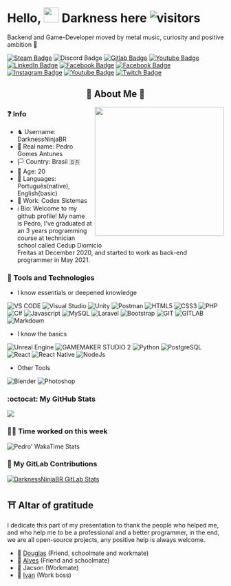 # Hello, <img src ="https://i.imgur.com/JiUhd2s.gif" width=35px /> Darkness here ![visitors](https://visitor-badge.glitch.me/badge?page_id=DarknessNinjaBR.visitor-badge&left_color=black&right_color=blue)
Backend and Game-Developer moved by metal music, curiosity and positive ambition 🚀

<p>
    <a href="https://steamcommunity.com/id/DarknessNinjaBR/" target="_blank" rel="noreferrer"><img src="https://img.shields.io/badge/-DarknessNinjaBR-black?style=flat&logo=steam&logoColor=white&link=https://steamcommunity.com/id/DarknessNinjaBR/" alt="Steam Badge"></a> 
    <img src="https://img.shields.io/badge/-DarknessNinjaBR@6883-535fee?style=flat&logo=discord&logoColor=white&link=DarknessNinjaBR@6883" alt="Discord Badge"> 
    <a href="https://gitlab.com/DarknessNinjaBR" target="_blank" rel="noreferrer"><img src="https://img.shields.io/badge/-@DarknessNinjaBR-white?style=flat&logo=gitlab&logoColor=white&link=https://gitlab.com/DarknessNinjaBR" alt="Gitlab Badge"></a> 
    <a href="https://gamejolt.com/@DarknessNinjaBR" target="_blank" rel="noreferrer"><img src="https://img.shields.io/badge/-@DarknessNinjaBR-111?style=flat&logo=gamejolt&logoColor=white&link=https://gamejolt.com/@DarknessNinjaBR" alt="Youtube Badge"></a> 
    <a href="https://www.linkedin.com/in/pedrodnbr/" target="_blank" rel="noreferrer"><img src="https://img.shields.io/badge/-@pedrodnbr-0077B5?style=flat-square&amp;labelColor=0077B5&amp;logo=LinkedIn&amp;link=https://www.linkedin.com/in/pedrodnbr/" alt="LinkedIn Badge"></a> 
    <a href="https://www.facebook.com/PedroDNBR/" target="_blank" rel="noreferrer"><img src="https://img.shields.io/badge/-Pedro%20Gomes%20Antunes-0268e2?style=flat&logo=facebook&logoColor=white&link=https://www.facebook.com/PedroDNBR/" alt="Facebook Badge"></a> 
    <a href="https://twitter.com/DarknessNinjaBR" target="_blank" rel="noreferrer"><img src="https://img.shields.io/badge/-@DarknessNinjaBR-219bf0?style=flat&logo=twitter&logoColor=white&link=https://twitter.com/DarknessNinjaBR" alt="Facebook Badge"></a> 
    <a href="https://www.instagram.com/darknessninjabr/" target="_blank" rel="noreferrer"><img src="https://img.shields.io/badge/-@darknessninjabr-purple?style=flat&logo=instagram&logoColor=white&link=https://www.instagram.com/darknessninjabr/" alt="Instagram Badge"></a>
    <a href="https://www.youtube.com/channel/UCdyF5gbQGowiXuXiF5qiHSw" target="_blank" rel="noreferrer"><img src="https://img.shields.io/badge/-✞%20DarknessNinjaBR%20✞-darkred?style=flat&logo=youtube&logoColor=white&link=https://www.youtube.com/channel/UCdyF5gbQGowiXuXiF5qiHSw" alt="Youtube Badge"></a> 
    <a href="https://www.youtube.com/channel/UCdyF5gbQGowiXuXiF5qiHSw" target="_blank" rel="noreferrer"><img src="https://img.shields.io/badge/-DarknessNinjaBR-white?style=flat&logo=twitch&logoColor=9147ff&link=https://www.twitch.tv/darknessninjabr" alt="Twitch Badge"></a> 
    
</p>

<h2 align="center">🚩 About Me 🚩</h2>


<img align="right" src="https://i.imgur.com/b6dXM9V.gif" width="300" />

### ❓ Info

- ♞ Username: DarknessNinjaBR
- 🤵‍ Real name: Pedro Gomes Antunes
- 🏳️ Country: Brasil 🇧🇷
- 🎂 Age: 20
- 👅 Languages: Português(native), English(basic)
- 💼 Work: Codex Sistemas
- ℹ️ Bio: Welcome to my github profile! My name  
is Pedro, I've graduated at an 3 years programming  
course at technician school called Cedup Diomicio  
Freitas at December 2020, and started to work as back-end  
programmer in May 2021.  

### 🤖 Tools and Technologies

- I know essentials or deepened knowledge

<p>
    <img src="https://img.shields.io/badge/Visual_Studio_Code-0078D4?style=for-the-badge&logo=visual%20studio%20code&logoColor=white" alt="VS CODE">
    <img src="https://img.shields.io/badge/Visual_Studio-5C2D91?style=for-the-badge&logo=visual%20studio&logoColor=white" alt="Visual Studio">
    <img src="https://img.shields.io/badge/Unity-100000?style=for-the-badge&logo=unity&logoColor=white" alt="Unity">
    <img src="https://img.shields.io/badge/Postman-FF6C37?style=for-the-badge&logo=Postman&logoColor=white" alt="Postman">
    <img src="https://img.shields.io/badge/HTML5-E34F26?style=for-the-badge&logo=html5&logoColor=white" alt="HTML5">
    <img src=https://img.shields.io/badge/CSS3-1572B6?style=for-the-badge&logo=css3&logoColor=white" alt="CSS3">
    <img src="https://img.shields.io/badge/PHP-777BB4?style=for-the-badge&logo=php&logoColor=white" alt="PHP">
    <img src="https://img.shields.io/badge/C%23-239120?style=for-the-badge&logo=c-sharp&logoColor=white" alt="C#">
    <img src="https://img.shields.io/badge/JavaScript-323330?style=for-the-badge&logo=javascript&logoColor=F7DF1E" alt="Javascript">
    <img src=https://img.shields.io/badge/MySQL-white?style=for-the-badge&logo=mysql&logoColor=white" alt="MySQL">
    <img src="https://img.shields.io/badge/Laravel-FF2D20?style=for-the-badge&logo=laravel&logoColor=white" alt="Laravel">
    <img src="https://img.shields.io/badge/Bootstrap-563D7C?style=for-the-badge&logo=bootstrap&logoColor=white" alt="Bootstrap">
    <img src="https://img.shields.io/badge/Git-F05032?style=for-the-badge&logo=git&logoColor=white" alt="GIT">
    <img src="https://img.shields.io/badge/GitLab-330F63?style=for-the-badge&logo=gitlab&logoColor=white" alt="GITLAB">
    <img src="https://img.shields.io/badge/Markdown-000000?style=for-the-badge&logo=markdown&logoColor=white" alt="Markdown">
</p>

- I know the basics 

<p>
    <img src="https://img.shields.io/badge/-Unreal%20Engine-313131?style=for-the-badge&logo=unreal-engine&logoColor=whitee" alt="Unreal Engine">
    <img src="https://img.shields.io/badge/GAMEMAKER_STUDIO_2-black?style=for-the-badge&logo=gamemaker&logoColor=white" alt="GAMEMAKER STUDIO 2">
    <img src="https://img.shields.io/badge/Python-3776AB?style=for-the-badge&logo=python&logoColor=white" alt="Python">
    <img src="https://img.shields.io/badge/PostgreSQL-316192?style=for-the-badge&logo=postgresql&logoColor=white" alt="PostgreSQL">
    <img src=https://img.shields.io/badge/React-20232A?style=for-the-badge&logo=react&logoColor=61DAFBe" alt="React">
    <img src="https://img.shields.io/badge/React_Native-20232A?style=for-the-badge&logo=react&logoColor=61DAFB" alt="React Native">
    <img src="https://img.shields.io/badge/Node.js-339933?style=for-the-badge&logo=nodedotjs&logoColor=white" alt="NodeJs">
</p>

- Other Tools

<p>
    <img src="https://img.shields.io/badge/blender-%23F5792A.svg?style=for-the-badge&logo=blender&logoColor=white" alt="Blender">
    <img src="https://img.shields.io/badge/Adobe-Photoshop-31A8FF?style=for-the-badge&logo=Adobe-Photoshop&labelColor=0a446b&logoWidth=15" alt="Photoshop">

</p>

	

### :octocat: My GitHub Stats
<a href="https://github.com/anuraghazra/github-readme-stats">
<img src="https://github-readme-stats.vercel.app/api/?username=DarknessNinjaBR&show_icons=true&title_color=fff&icon_color=2b7af3&text_color=f0f8ff&bg_color=1c1c1d" />
</a>

### 👨‍💻 Time worked on this week
<img src="https://github-readme-stats.vercel.app/api/wakatime?username=@DarknessNinjaBR&show_icons=true&title_color=fff&icon_color=2b7af3&text_color=f0f8ff&bg_color=1c1c1d" alt="Pedro' WakaTime Stats">

### :briefcase: My GitLab Contributions

[![DarknessNinjaBR GitLab Stats](https://combinedcodingstats.azurewebsites.net/gitlab/darknessninjabr?platform=github&theme=dark&animation=false)](https://github.com/DarknessNinjaBR)

## ⛩️ Altar of gratitude
I dedicate this part of my presentation to thank the people who helped me, and who help me to be a professional and a better programmer, in the end, we are all open-source projects, any positive help is always welcome.

- 🥇 [Douglas](https://github.com/doougui) (Friend, schoolmate and workmate)
- 🥇 [Alves](https://github.com/windstonp) (Friend and schoolmate)
- 🥇 Jacson (Workmate)
- 🥇 [Ivan](https://www.linkedin.com/in/ivan-zacaron-vitorassi-054951a7/) (Work boss)


<!--
**DarknessNinjaBR/DarknessNinjaBR** is a ✨ _special_ ✨ repository because its `README.md` (this file) appears on your GitHub profile.

Here are some ideas to get you started:

- 🔭 I’m currently working on ...
- 🌱 I’m currently learning ...
- 👯 I’m looking to collaborate on ...
- 🤔 I’m looking for help with ...
- 💬 Ask me about ...
- 📫 How to reach me: ...
- 😄 Pronouns: ...
- ⚡ Fun fact: ...
-->
